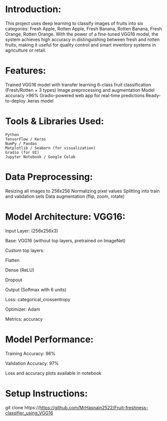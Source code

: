 # Introduction:
This project uses deep learning to classify images of fruits into six categories:
Fresh Apple, Rotten Apple, Fresh Banana, Rotten Banana, Fresh Orange, Rotten Orange.
With the power of a fine-tuned VGG16 model, the system achieves high accuracy in distinguishing between fresh and rotten fruits, making it useful for quality control and smart inventory systems in agriculture or retail.

#  Features:
   Trained VGG16 model with transfer learning
   6-class fruit classification (Fresh/Rotten × 3 types)
   Image preprocessing and augmentation
   Model accuracy >96%
   Gradio-powered web app for real-time predictions
   Ready-to-deploy .keras model

# Tools & Libraries Used:
    Python
    TensorFlow / Keras
    NumPy / Pandas
    Matplotlib / Seaborn (for visualization)
    Gradio (for UI)
    Jupyter Notebook / Google Colab

#  Data Preprocessing:
   Resizing all images to 256x256
   Normalizing pixel values
   Splitting into train and validation sets
   Data augmentation (flip, zoom, rotate)

#  Model Architecture: VGG16:

  Input Layer: (256x256x3)

 Base: VGG16 (without top layers, pretrained on ImageNet)

 Custom top layers:

 Flatten

 Dense (ReLU)

 Dropout

 Output (Softmax with 6 units)

 Loss: categorical_crossentropy

 Optimizer: Adam

 Metrics: accuracy

#  Model Performance:
   Training Accuracy: 96%

   Validation Accuracy: 97%

   Loss and accuracy plots available in notebook

# Setup Instructions:
   git clone https://https://github.com/MrHasnain2522/Fruit-freshness-classifier_using_VGG16
